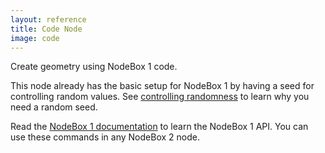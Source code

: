 ```yaml
---
layout: reference
title: Code Node
image: code
---
```

Create geometry using NodeBox 1 code.

This node already has the basic setup for NodeBox 1 by having a seed for controlling random values. See [controlling randomness](../using/randomness.md) to learn why you need a random seed.

Read the [NodeBox 1 documentation](http://nodebox.net/code/) to learn the NodeBox 1 API. You can use these commands in any NodeBox 2 node.